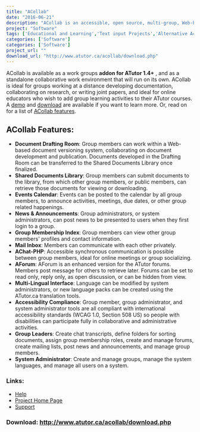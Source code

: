 ```yaml
---
title: "ACollab"
date: "2016-06-21"
description: "ACollab is an accessible, open source, multi-group, Web-based collaborative work environment. Group member, group administrator, and system administrator tools are all compliant with international accessibility standards (WCAG 1.0, Section 508 US) so people with disabilities can participate fully in collaborative and administrative activities."
project: "Software"
tags: ['Educational and Learning','Text input Projects','Alternative Access','Learning and Education' ]
categories: ['Software']
categories: ['Software']
project_url: ""
download_url: "http://www.atutor.ca/acollab/download.php"
---
```

ACollab is available as a work groups **addon for ATutor 1.4+** , and as a standalone collaborative work environment that will run on its own. ACollab is ideal for groups working at a distance developing documentation, collaborating on research, or writing joint papers, and ideal for online educators who wish to add group learning activities to their ATutor courses. A <a acollab="" href="">demo</a> and <a acollab="" href="">download</a> are available if you want to learn more. Or, read on for a list of <a href="" portal_factory="">ACollab features</a>.




ACollab Features: 
------------------

- **Document Drafting Room**: Group members can work within a Web-based document versioning system, collaborating on document development and publication. Documents developed in the Drafting Room can be transferred to the Shared Documents Library once finalized.
- **Shared Documents Library**: Group members can submit documents to the library, from which other group members, or public members, can retrieve those documents for viewing or downloading.
- **Events Calendar**: Events can be posted to the calendar by all group members, to announce activities, meetings, due dates, or other group related happenings.
- **News & Announcements**: Group administrators, or system administrators, can post news to be presented to users when they first login to a group.
- **Group Membership Index**: Group members can view other group members' profiles and contact information.
- **Mail Inbox**: Members can communicate with each other privately.
- **AChat-PHP**: Accessible synchronous communication is possible between group members, ideal for online meetings or group socializing.
- **AForum**: AForum is an enhanced version for the ATutor forums. Members post message for others to retrieve later. Forums can be set to read only, reply only, as open discussion, or can be hidden from view.
- **Multi-Lingual Interface**: Language can be modified by system administrators, or new language packs can be created using the ATutor.ca translation tools.
- **Accessibility Compliance**: Group member, group administrator, and system administrator tools are all compliant with international accessibility standards (WCAG 1.0, Section 508 US) so people with disabilities can participate fully in collaborative and administrative activities.
- **Group Leaders**: Create chat transcripts, define folders for sorting documents, assign group membership roles, create and manage forums, create mailing lists, post news and announcements, and manage group members.
- **System Administrator**: Create and manage groups, manage the system languages, and manage all users on a system.

### Links:
- <a href="http://www.atutor.ca/acollab/docs/howto.php">Help</a>
- <a href="http://www.atutor.ca/acollab/index.php">Project Home Page</a>
- <a href="http://www.atutor.ca/forum/16/1.html">Support</a>

### Download: http://www.atutor.ca/acollab/download.php 